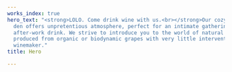 ```yaml
---
works_index: true
hero_text: "<strong>LOLO. Come drink wine with us.<br></strong>Our cozy, dimly-lit
  den offers unpretentious atmosphere, perfect for an intimate gathering or a spontaneous
  after-work drink. We strive to introduce you to the world of natural wines, wines
  produced from organic or biodynamic grapes with very little intervention from the
  winemaker."
title: Hero

---
```

<Hero :text="$page.frontmatter.hero_text" />
<WorksList />